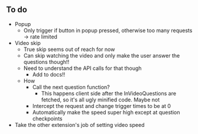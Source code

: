 ## To do

- Popup
    - Only trigger if button in popup pressed, otherwise too many requests -> rate limited
- Video skip
    - True skip seems out of reach for now
    - Can skip watching the video and only make the user answer the questions though!!
    - Need to understand the API calls for that though
        - Add to docs!!
    - How
        - Call the next question function? 
            - This happens client side after the InVideoQuestions are fetched, so it's all ugly minified code. Maybe not
        - Intercept the request and change trigger times to be at 0
        - Automatically make the speed super high except at question checkpoints
- Take the other extension's job of setting video speed
